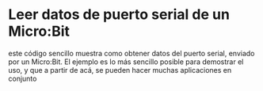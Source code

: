 # Leer datos de puerto serial de un Micro:Bit

este código sencillo muestra como obtener datos del puerto serial, enviado por un Micro:Bit. El ejemplo es lo más sencillo posible para demostrar el uso, y que a partir de acá, se pueden hacer muchas aplicaciones en conjunto
